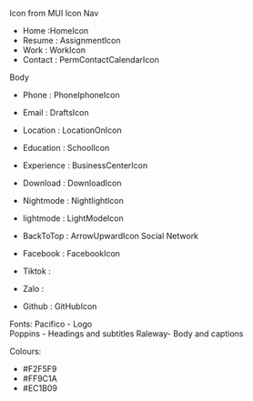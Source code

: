Icon from MUI Icon
Nav

- Home :HomeIcon
- Resume : AssignmentIcon
- Work : WorkIcon
- Contact : PermContactCalendarIcon

Body

- Phone : PhoneIphoneIcon
- Email : DraftsIcon
- Location : LocationOnIcon
- Education : SchoolIcon
- Experience : BusinessCenterIcon
- Download : DownloadIcon

- Nightmode : NightlightIcon
- lightmode : LightModeIcon
- BackToTop : ArrowUpwardIcon
Social Network

- Facebook : FacebookIcon
- Tiktok : 
- Zalo :
- Github : GitHubIcon 

Fonts:
Pacifico - Logo  
Poppins - Headings and subtitles
Raleway- Body and captions

Colours:

- #F2F5F9
- #FF9C1A
- #EC1B09
